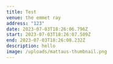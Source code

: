 ```yaml
---
title: Test
venue: the emmet ray
address: "123"
date: 2023-07-03T18:26:06.796Z
start: 2023-07-03T18:26:07.509Z
end: 2023-07-03T18:26:08.232Z
description: hello
image: /uploads/mattaus-thumbnail.png
---
```

